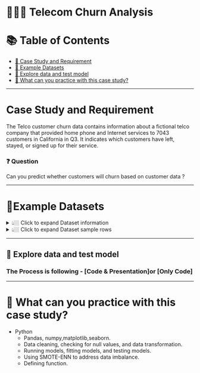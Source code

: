 # 👨🏼‍⚕️ Telecom Churn Analysis


# :books: Table of Contents <!-- omit in toc -->

- [:briefcase: Case Study and Requirement](#case-study-and-requirement)
- [:bookmark_tabs: Example Datasets](#bookmark_tabsexample-datasets)
- [🔎 Explore data and test model](#explore-data-and-test-model)
- [📃 What can you practice with this case study?](#-what-can-you-practice-with-this-case-study)

---

# Case Study and Requirement

The Telco customer churn data contains information about a fictional telco company that provided home phone and Internet services to 7043 customers in California in Q3. It indicates which customers have left, stayed, or signed up for their service.
### ❓ Question
Can you predict whether customers will churn based on customer data ?

---
# :bookmark_tabs:Example Datasets

<details><summary> 👆🏼 Click to expand Dataset information </summary>

- CustomerID: A unique ID that identifies each customer.
- Gender: Indicate if the customer is a male or a female
- SeniorCitizen: Indicate if the customer is a senior citizen: 1, 0
- Partner: Indicate if the customer has a partner: Yes, No
- Dependents: Indicate if the customer has dependents: Yes, No
- Tenure: Indicates the total amount of months that the customer has been with the company by the end of the quarter specified above.
- Phone Service: Indicates if the customer subscribes to home phone service with the company: Yes, No
- Avg Monthly Long Distance Charges: Indicates the customer’s average long distance charges, calculated to the end of the quarter specified above.
- Multiple Lines: Indicates if the customer subscribes to multiple telephone lines with the company: Yes, No
- Internet Service: Indicates if the customer subscribes to Internet service with the company: No, DSL, Fiber Optic, Cable.
- Avg Monthly GB Download: Indicates the customer’s average download volume in gigabytes, calculated to the end of the quarter specified above.
- Online Security: Indicates if the customer subscribes to an additional online security service provided by the company: Yes, No
- Online Backup: Indicates if the customer subscribes to an additional online backup service provided by the company: Yes, No
- Device Protection Plan: Indicates if the customer subscribes to an additional device protection plan for their Internet equipment provided by the company: Yes, No
- Premium Tech Support: Indicates if the customer subscribes to an additional technical support plan from the company with reduced wait times: Yes, No
- Streaming TV: Indicates if the customer uses their Internet service to stream television programing from a third party provider: Yes, No. The company does not charge an additional fee for this service.
- Streaming Movies: Indicates if the customer uses their Internet service to stream movies from a third party provider: Yes, No. The company does not charge an additional fee for this service.
- Streaming Music: Indicates if the customer uses their Internet service to stream music from a third party provider: Yes, No. The company does not charge an additional fee for this service.
- Unlimited Data: Indicates if the customer has paid an additional monthly fee to have unlimited data downloads/uploads: Yes, No
- Contract: Indicates the customer’s current contract type: Month-to-Month, One Year, Two Year.
- Paperless Billing: Indicates if the customer has chosen paperless billing: Yes, No
- Payment Method: Indicates how the customer pays their bill: Bank Withdrawal, Credit Card, Mailed Check
- Monthly Charge: Indicates the customer’s current total monthly charge for all their services from the company.
- Total Charges: Indicates the customer’s total charges, calculated to the end of the quarter specified above.
- Churn: Indicate if the customer churns: Yes, No

 

</details>

<details><summary> 👆🏼 Click to expand Dataset sample rows </summary>

<div align="center">

**Table** 

<div align="center">
First 10 rows

| customerID   | gender   |   SeniorCitizen | Partner   | Dependents   |   tenure | PhoneService   | MultipleLines    | InternetService   | OnlineSecurity   | OnlineBackup   | DeviceProtection   | TechSupport   | StreamingTV   | StreamingMovies   | Contract       | PaperlessBilling   | PaymentMethod             |   MonthlyCharges |   TotalCharges | Churn   |
|:-------------|:---------|----------------:|:----------|:-------------|---------:|:---------------|:-----------------|:------------------|:-----------------|:---------------|:-------------------|:--------------|:--------------|:------------------|:---------------|:-------------------|:--------------------------|-----------------:|---------------:|:--------|
| 7590-VHVEG   | Female   |               0 | Yes       | No           |        1 | No             | No phone service | DSL               | No               | Yes            | No                 | No            | No            | No                | Month-to-month | Yes                | Electronic check          |            29.85 |          29.85 | No      |
| 5575-GNVDE   | Male     |               0 | No        | No           |       34 | Yes            | No               | DSL               | Yes              | No             | Yes                | No            | No            | No                | One year       | No                 | Mailed check              |            56.95 |        1889.5  | No      |
| 3668-QPYBK   | Male     |               0 | No        | No           |        2 | Yes            | No               | DSL               | Yes              | Yes            | No                 | No            | No            | No                | Month-to-month | Yes                | Mailed check              |            53.85 |         108.15 | Yes     |
| 7795-CFOCW   | Male     |               0 | No        | No           |       45 | No             | No phone service | DSL               | Yes              | No             | Yes                | Yes           | No            | No                | One year       | No                 | Bank transfer (automatic) |            42.3  |        1840.75 | No      |
| 9237-HQITU   | Female   |               0 | No        | No           |        2 | Yes            | No               | Fiber optic       | No               | No             | No                 | No            | No            | No                | Month-to-month | Yes                | Electronic check          |            70.7  |         151.65 | Yes     |
| 9305-CDSKC   | Female   |               0 | No        | No           |        8 | Yes            | Yes              | Fiber optic       | No               | No             | Yes                | No            | Yes           | Yes               | Month-to-month | Yes                | Electronic check          |            99.65 |         820.5  | Yes     |
| 1452-KIOVK   | Male     |               0 | No        | Yes          |       22 | Yes            | Yes              | Fiber optic       | No               | Yes            | No                 | No            | Yes           | No                | Month-to-month | Yes                | Credit card (automatic)   |            89.1  |        1949.4  | No      |
| 6713-OKOMC   | Female   |               0 | No        | No           |       10 | No             | No phone service | DSL               | Yes              | No             | No                 | No            | No            | No                | Month-to-month | No                 | Mailed check              |            29.75 |         301.9  | No      |
| 7892-POOKP   | Female   |               0 | Yes       | No           |       28 | Yes            | Yes              | Fiber optic       | No               | No             | Yes                | Yes           | Yes           | Yes               | Month-to-month | Yes                | Electronic check          |           104.8  |        3046.05 | Yes     |
| 6388-TABGU   | Male     |               0 | No        | Yes          |       62 | Yes            | No               | DSL               | Yes              | Yes            | No                 | No            | No            | No                | One year       | No                 | Bank transfer (automatic) |            56.15 |        3487.95 | No      |

</div>
</div>

</details>

---
## 🔎  Explore data and test model

### The Process is following - [Code & Presentation]or [Only Code]



---

# 🧾 What can you practice with this case study?
- Python
  - Pandas, numpy,matplotlib,seaborn.
  - Data cleaning, checking for null values, and data transformation.
  - Running models, fitting models, and testing models.
  - Using SMOTE-ENN to address data imbalance.
  - Defining function.

